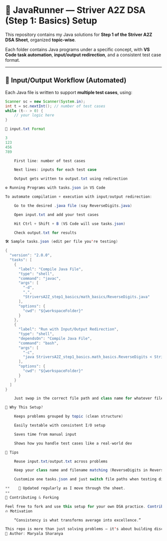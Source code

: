 # 🚀 JavaRunner — Striver A2Z DSA (Step 1: Basics) Setup

This repository contains my Java solutions for **Step 1 of the Striver A2Z DSA Sheet**, organized **topic-wise**.

Each folder contains Java programs under a specific concept, with **VS Code task automation**, **input/output redirection**, and a consistent test case format.

---
## 🔁 Input/Output Workflow (Automated)

Each Java file is written to support **multiple test cases**, using:

```java
Scanner sc = new Scanner(System.in);
int t = sc.nextInt(); // number of test cases
while (t-- > 0) {
    // your logic here
}

📝 input.txt Format

3
123
456
789

    First line: number of test cases

    Next lines: inputs for each test case

    Output gets written to output.txt using redirection

⚙️ Running Programs with tasks.json in VS Code

To automate compilation + execution with input/output redirection:

    Go to the desired .java file (say ReverseDigits.java)

    Open input.txt and add your test cases

    Hit Ctrl + Shift + B (VS Code will use tasks.json)

    Check output.txt for results

🛠️ Sample tasks.json (edit per file you're testing)

{
  "version": "2.0.0",
  "tasks": [
    {
      "label": "Compile Java File",
      "type": "shell",
      "command": "javac",
      "args": [
        "-d",
        ".",
        "StriversA2Z_step1_basics/math_basics/ReverseDigits.java"
      ],
      "options": {
        "cwd": "${workspaceFolder}"
      }
    },
    {
      "label": "Run with Input/Output Redirection",
      "type": "shell",
      "dependsOn": "Compile Java File",
      "command": "bash",
      "args": [
        "-c",
        "java StriversA2Z_step1_basics.math_basics.ReverseDigits < StriversA2Z_step1_basics/math_basics/input.txt > StriversA2Z_step1_basics/math_basics/output.txt"
      ],
      "options": {
        "cwd": "${workspaceFolder}"
      }
    }
  ]
}

    Just swap in the correct file path and class name for whatever file you're working on.

🧠 Why This Setup?

    Keeps problems grouped by topic (clean structure)

    Easily testable with consistent I/O setup

    Saves time from manual input

    Shows how you handle test cases like a real-world dev

🔧 Tips

    Reuse input.txt/output.txt across problems

    Keep your class name and filename matching (ReverseDigits in ReverseDigits.java)

    Customize one tasks.json and just switch file paths when testing different files

**    📅 Updated regularly as I move through the sheet.
**
🤝 Contributing & Forking

Feel free to fork and use this setup for your own DSA practice. Contributions and improvements welcome!
🔥 Motivation

    “Consistency is what transforms average into excellence.”

This repo is more than just solving problems — it's about building discipline, mastering Java, and becoming interview-ready.
📍 Author: Maryala Sharanya
